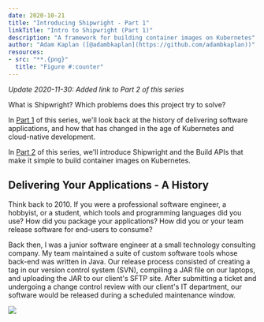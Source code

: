 ```yaml
---
date: 2020-10-21
title: "Introducing Shipwright - Part 1"
linkTitle: "Intro to Shipwright (Part 1)"
description: "A framework for building container images on Kubernetes"
author: "Adam Kaplan ([@adambkaplan](https://github.com/adambkaplan))"
resources:
- src: "**.{png}"
  title: "Figure #:counter"
---
```

*Update 2020-11-30: Added link to Part 2 of this series*

What is Shipwright? Which problems does this project try to solve?

In [Part 1](/blog/2020/10/15/introducing-shipwright-part-1) of this series, we'll look back at the history of delivering software applications,
and how that has changed in the age of Kubernetes and cloud-native development.

In [Part 2](/blog/2020/11/30/introducing-shipwright-part-2) of this series, we'll introduce Shipwright and the Build APIs that make it simple to
build container images on Kubernetes.

## Delivering Your Applications - A History

Think back to 2010. If you were a professional software engineer, a hobbyist, or a student, which
tools and programming languages did you use? How did you package your applications? How did you or
your team release software for end-users to consume?

Back then, I was a junior software engineer at a small technology consulting company. My team
maintained a suite of custom software tools whose back-end was written in Java. Our release process
consisted of creating a tag in our version control system (SVN), compiling a JAR file on our
laptops, and uploading the JAR to our client's SFTP site. After submitting a ticket and undergoing
a change control review with our client's IT department, our software would be released during a
scheduled maintenance window.

![](deploy-java-vm)